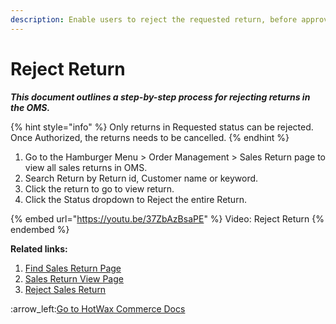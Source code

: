 ```yaml
---
description: Enable users to reject the requested return, before approval.
---
```


# Reject Return

_**This document outlines a step-by-step process for rejecting returns in the OMS.**_

{% hint style="info" %}
Only returns in Requested status can be rejected. Once Authorized, the returns needs to be cancelled.&#x20;
{% endhint %}

1. Go to the Hamburger Menu > Order Management > Sales Return page to view all sales returns in OMS.
2. Search Return by Return id, Customer name or keyword.
3. Click the return to go to view return.&#x20;
4. Click the Status dropdown to Reject the entire Return.&#x20;

{% embed url="https://youtu.be/37ZbAzBsaPE" %}
Video: Reject Return
{% endembed %}

**Related links:**&#x20;

1. [Find Sales Return Page](http://127.0.0.1:5000/s/oLmQzGATywYkwiU9sCat/order-management/sales-returns/find-sales-return-page)
2. [Sales Return View Page](http://127.0.0.1:5000/s/oLmQzGATywYkwiU9sCat/order-management/sales-returns/find-sales-return-page/sales-return-view-page)
3. [Reject Sales Return](http://127.0.0.1:5000/s/oLmQzGATywYkwiU9sCat/order-management/sales-returns/find-sales-return-page/sales-return-view-page/reject-sales-returns)



:arrow\_left:[Go to HotWax Commerce Docs](http://127.0.0.1:5000/o/l53nGvPQLhOHrKCP9HTG/s/TefRnbhmBjhScpq172vl/)
